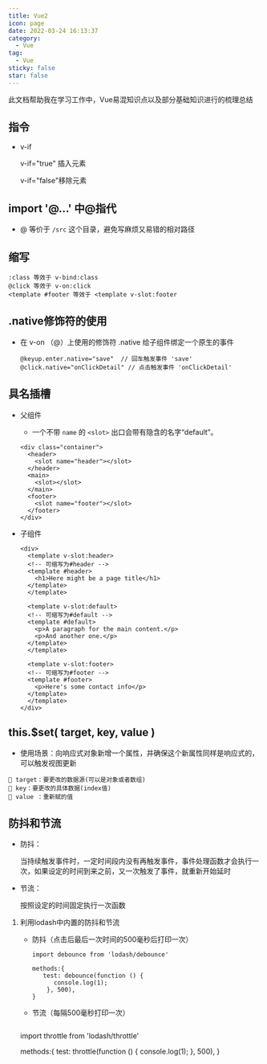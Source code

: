 ```yaml
---
title: Vue2
icon: page
date: 2022-03-24 16:13:37
category:
  - Vue
tag:
  - Vue
sticky: false
star: false
---
```



此文档帮助我在学习工作中，Vue易混知识点以及部分基础知识进行的梳理总结

<!-- more -->



## 指令

- v-if

  v-if="true" 插入元素

  v-if="false"移除元素

  



## import '@...' 中@指代

- @ 等价于 `/src` 这个目录，避免写麻烦又易错的相对路径



## 缩写

```vue
:class 等效于 v-bind:class
@click 等效于 v-on:click
<template #footer 等效于 <template v-slot:footer
```



## .native修饰符的使用

- 在 v-on （@）上使用的修饰符 .native 给子组件绑定一个原生的事件

  ```vue
  @keyup.enter.native="save"  // 回车触发事件 'save'
  @click.native="onClickDetail" // 点击触发事件 'onClickDetail'
  ```

  

## 具名插槽

- 父组件

  - 一个不带 `name` 的 `<slot>` 出口会带有隐含的名字“default”。

  ```vue
  <div class="container">
    <header>
      <slot name="header"></slot>
    </header>
    <main>
      <slot></slot>
    </main>
    <footer>
      <slot name="footer"></slot>
    </footer>
  </div>
  ```

  

- 子组件

  ```vue
  <div>
    <template v-slot:header>
    <!-- 可缩写为#header -->
    <template #header>
      <h1>Here might be a page title</h1>
    </template>
    </template>
  
    <template v-slot:default>
    <!-- 可缩写为#default -->
    <template #default>
      <p>A paragraph for the main content.</p>
      <p>And another one.</p>
    </template>
    </template>
  
    <template v-slot:footer>
    <!-- 可缩写为#footer -->
    <template #footer>
      <p>Here's some contact info</p>
    </template>
    </template>
  </div>
  ```

  



## this.$set( target, key, value )

- 使用场景：向响应式对象新增一个属性，并确保这个新属性同样是响应式的，可以触发视图更新

```vue
🌹 target：要更改的数据源(可以是对象或者数组)
🌹 key：要更改的具体数据(index值)
🌹 value ：重新赋的值
```





## 防抖和节流

- 防抖：

  当持续触发事件时，一定时间段内没有再触发事件，事件处理函数才会执行一次，如果设定的时间到来之前，又一次触发了事件，就重新开始延时

- 节流：

  按照设定的时间固定执行一次函数

  


1. 利用lodash中内置的防抖和节流

   - 防抖（点击后最后一次时间的500毫秒后打印一次）

     ```vue
     import debounce from 'lodash/debounce'
     
     methods:{
     	test: debounce(function () {
           console.log(1);
         }, 500),
     }
     ```

   - 节流（每隔500毫秒打印一次）

     ```vue
    import throttle from 'lodash/throttle'
     
     methods:{
     	test: throttle(function () {
           console.log(1);
         }, 500),
     }
     ```
   
     

